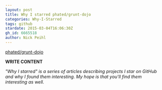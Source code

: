 ```yaml
---
layout: post
title: Why I starred phated/grunt-dojo
categories: Why-I-Starred
tags: github
stardate: 2015-03-04T16:06:30Z
gh_id: 6665518
author: Nick Peihl
---
```


[phated/grunt-dojo](star.repo.html_url)

**WRITE CONTENT**

*"Why I starred" is a series of articles describing projects I star on GitHub and why I found them interesting. My hope is that you'll find them interesting as well.*

